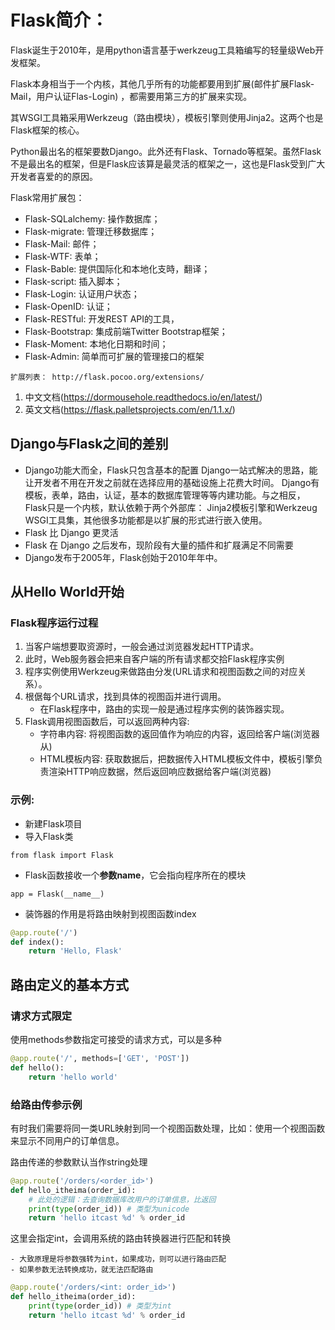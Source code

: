 # Flask简介：

Flask诞生于2010年，是用python语言基于werkzeug工具箱编写的轻量级Web开发框架。

Flask本身相当于一个内核，其他几乎所有的功能都要用到扩展(邮件扩展Flask-Mail，用户认证Flas-Login) ，都需要用第三方的扩展来实现。

其WSGI工具箱采用Werkzeug（路由模块），模板引擎则使用Jinja2。这两个也是Flask框架的核心。

Python最出名的框架要数Django。此外还有Flask、Tornado等框架。虽然Flask不是最出名的框架，但是Flask应该算是最灵活的框架之一，这也是Flask受到广大开发者喜爱的的原因。

Flask常用扩展包：

- Flask-SQLalchemy: 操作数据库；
- Flask-migrate: 管理迁移数据库；
- Flask-Mail: 邮件；
- Flask-WTF: 表单；
- Flask-Bable: 提供国际化和本地化支時，翻译；
- Flask-script: 插入脚本；
- Flask-Login: 认证用户状态；
- Flask-OpenID: 认证；
- Flask-RESTful: 开发REST API的工具，
- Flask-Bootstrap: 集成前端Twitter Bootstrap框架；
- Flask-Moment: 本地化日期和时间；
- Flask-Admin: 简单而可扩展的管理接口的框架

`扩展列表： http://flask.pocoo.org/extensions/`

1. 中文文档(https://dormousehole.readthedocs.io/en/latest/)
2. 英文文档(https://flask.palletsprojects.com/en/1.1.x/)

## Django与Flask之间的差别

- Django功能大而全，Flask只包含基本的配置
Django一站式解决的思路，能让开发者不用在开发之前就在选择应用的基础设施上花费大时间。
Django有模板，表单，路由，认证，基本的数据库管理等等内建功能。与之相反，Flask只是一个内核，默认依赖于两个外部库： Jinja2模板引擎和Werkzeug WSGI工具集，其他很多功能都是以扩展的形式进行嵌入使用。
- Flask 比 Django 更灵活
- Flask 在 Django 之后发布，现阶段有大量的插件和扩屐满足不同需要
- Django发布于2005年，Flask创始于2010年年中。

## 从Hello World开始

### Flask程序运行过程

1. 当客户端想要取资源时，一般会通过浏览器发起HTTP请求。
2. 此时，Web服务器会把来自客户端的所有请求都交拾Flask程序实例
3. 程序实例使用Werkzeug来做路由分发(URL请求和视图函数之间的对应关系）。
4. 根倨每个URL请求，找到具体的视图函并进行调用。
   - 在Flask程序中，路由的实现一般是通过程序实例的装饰器实现。
5. Flask调用视图函数后，可以返回两种内容:
   - 字符串内容: 将视图函数的返回值作为响应的内容，返回给客户端(浏览器从)
   - HTML模板内容: 获取数据后，把数据传入HTML模板文件中，模板引擎负责渲染HTTP响应数据，然后返回响应数据给客户端(浏览器)

### 示例:

- 新建Flask项目
- 导入Flask类

`from flask import Flask`

- Flask函数接收一个**参数name**，它会指向程序所在的模块

`app = Flask(__name__)`

- 装饰器的作用是将路由映射到视图函数index
```python
@app.route('/')
def index():
    return 'Hello, Flask'
```

## 路由定义的基本方式

### 请求方式限定

使用methods参数指定可接受的请求方式，可以是多种
```python
@app.route('/', methods=['GET', 'POST'])
def hello():
    return 'hello world'
```

### 给路由传参示例

有时我们需要将同一类URL映射到同一个视图函数处理，比如：使用一个视图函数来显示不同用户的订单信息。

路由传递的参数默认当作string处理

```python
@app.route('/orders/<order_id>')
def hello_itheima(order_id):
    # 此处的逻辑：去查询数据库改用户的订单信息，比返回
    print(type(order_id)) # 类型为unicode
    return 'hello itcast %d' % order_id
```

这里会指定int，会调用系统的路由转换器进行匹配和转换

```
- 大致原理是将参数强转为int，如果成功，则可以进行路由匹配
- 如果参数无法转换成功，就无法匹配路由
```

```python
@app.route('/orders/<int: order_id>')
def hello_itheima(order_id):
    print(type(order_id)) # 类型为int
    return 'hello itcast %d' % order_id
```